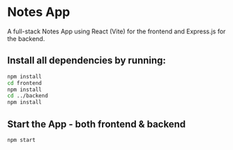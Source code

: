 # Notes App

A full-stack Notes App using React (Vite) for the frontend and Express.js for the backend.

## Install all dependencies by running:

```bash
npm install
cd frontend
npm install
cd ../backend
npm install
```
## Start the App - both frontend & backend

```bash
npm start
```
